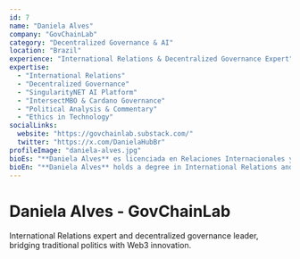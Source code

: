 ```yaml
---
id: 7
name: "Daniela Alves"
company: "GovChainLab"
category: "Decentralized Governance & AI"
location: "Brazil"
experience: "International Relations & Decentralized Governance Expert"
expertise:
  - "International Relations"
  - "Decentralized Governance"
  - "SingularityNET AI Platform"
  - "IntersectMBO & Cardano Governance"
  - "Political Analysis & Commentary"
  - "Ethics in Technology"
socialLinks:
  website: "https://govchainlab.substack.com/"
  twitter: "https://x.com/DanielaHubBr"
profileImage: "daniela-alves.jpg"
bioEs: "**Daniela Alves** es licenciada en Relaciones Internacionales y posee una Maestría en Ciencias Médicas por la Universidad Federal de Rio Grande do Sul (UFRGS). Su trayectoria incluye experiencia como analista política en medios de televisión brasileños, donde aportó análisis sobre gobernanza y política para el público general. Su incursión en el mundo Web3 comenzó con una fuerte curiosidad intelectual, que rápidamente evolucionó hacia acciones concretas. Actualmente, es Embajadora de **SingularityNET** en Brasil, una de las plataformas más innovadoras en inteligencia artificial descentralizada. También es miembro de **IntersectMBO**, la organización basada en miembros que da soporte a la blockchain de Cardano, desde donde ha liderado capacitaciones sobre gobernanza descentralizada con impacto directo en las decisiones comunitarias de Cardano. Como creadora de **GovChainLab**, lidera múltiples iniciativas que conectan ética, tecnología e innovación para fomentar modelos de gobernanza descentralizada en Brasil."
bioEn: "**Daniela Alves** holds a degree in International Relations and a Master's in Medical Sciences from the Federal University of Rio Grande do Sul (UFRGS). She has also worked as a political commentator on Brazilian television, offering political and governance insights to the public. Her path into the Web3 ecosystem began with intellectual curiosity and soon became hands-on and impactful. She is currently the Brazilian Ambassador for **SingularityNET**, a leading platform in decentralized artificial intelligence. Daniela is also a Member of **IntersectMBO**, the member-based governance organization supporting the Cardano blockchain. There, she has led hands-on training programs in decentralized governance, contributing directly to decision-making within the Cardano community. She is the founder of **GovChainLab**, where she spearheads several initiatives focused on merging ethics, innovation, and decentralized technologies to foster robust governance in Brazil."
---
```


# Daniela Alves - GovChainLab

International Relations expert and decentralized governance leader, bridging traditional politics with Web3 innovation.